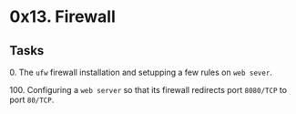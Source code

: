 <h1>0x13. Firewall</h1>
<h2>Tasks</h2>
<p>0. The <code>ufw</code> firewall installation and setupping a few rules on <code>web sever</code>.</p>
<p>100. Configuring a <code>web server</code> so that its firewall redirects port <code>8080/TCP</code> to port <code>80/TCP</code>.</p>

